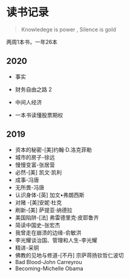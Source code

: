 # 读书记录

> Knowledege is power , Silence is gold



两周1本书，一年26本



## 2020

* 事实
* 财务自由之路 2

* 中间人经济

* 一本书读懂股票期权

## 2019

- 资本的秘密-[美]约翰·D.洛克菲勒
- 城市的房子-徐远
- 慢慢变富-张居营
- 必然-[美] 凯文·凯利
- 成事-冯唐
- 无所畏-冯唐
- 认识身体-[英] 加文•弗朗西斯
- 对赌 -[美]安妮·杜克
- 刷新-[美] 萨提亚·纳德拉
- 美国陷阱-[法] 弗雷德里克·皮耶鲁齐
- 简读中国史-张宏杰
- 我曾走在崩溃的边缘-俞敏洪
- 李光耀谈治国、管理和人生-李光耀
- 精进-采铜
- 佛教的见地与修道-[不丹] 宗萨蒋扬钦哲仁波切
- Bad Blood-John Carreyrou
- Becoming-Michelle Obama